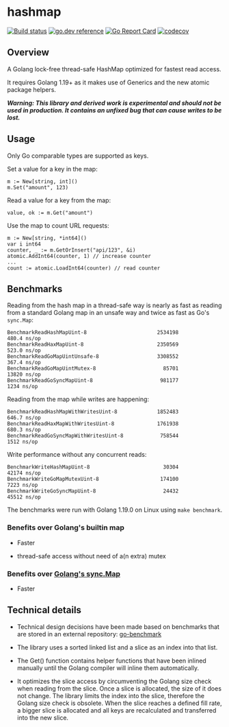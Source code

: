 # hashmap

[![Build status](https://github.com/cornelk/hashmap/actions/workflows/go.yaml/badge.svg?branch=main)](https://github.com/cornelk/hashmap/actions)
[![go.dev reference](https://img.shields.io/badge/go.dev-reference-007d9c?logo=go&logoColor=white&style=flat-square)](https://pkg.go.dev/github.com/cornelk/hashmap)
[![Go Report Card](https://goreportcard.com/badge/github.com/cornelk/hashmap)](https://goreportcard.com/report/github.com/cornelk/hashmap)
[![codecov](https://codecov.io/gh/cornelk/hashmap/branch/main/graph/badge.svg?token=NS5UY28V3A)](https://codecov.io/gh/cornelk/hashmap)

## Overview

A Golang lock-free thread-safe HashMap optimized for fastest read access.

It requires Golang 1.19+ as it makes use of Generics and the new atomic package helpers. 

***Warning: This library and derived work is experimental and should not be used in production. It contains an unfixed
bug that can cause writes to be lost.***

## Usage

Only Go comparable types are supported as keys.

Set a value for a key in the map:

```
m := New[string, int]()
m.Set("amount", 123)
```

Read a value for a key from the map:
```
value, ok := m.Get("amount")
```

Use the map to count URL requests:
```
m := New[string, *int64]()
var i int64
counter, _ := m.GetOrInsert("api/123", &i)
atomic.AddInt64(counter, 1) // increase counter
...
count := atomic.LoadInt64(counter) // read counter
```

## Benchmarks

Reading from the hash map in a thread-safe way is nearly as fast as reading from a standard Golang map
in an unsafe way and twice as fast as Go's `sync.Map`:

```
BenchmarkReadHashMapUint-8                       2534198               480.4 ns/op
BenchmarkReadHaxMapUint-8                        2350569               523.0 ns/op
BenchmarkReadGoMapUintUnsafe-8                   3308552               367.4 ns/op
BenchmarkReadGoMapUintMutex-8                      85701             13820 ns/op
BenchmarkReadGoSyncMapUint-8                      981177              1234 ns/op
```

Reading from the map while writes are happening:
```
BenchmarkReadHashMapWithWritesUint-8             1852483               646.7 ns/op
BenchmarkReadHaxMapWithWritesUint-8              1761938               680.3 ns/op
BenchmarkReadGoSyncMapWithWritesUint-8            758544              1512 ns/op
```

Write performance without any concurrent reads:

```
BenchmarkWriteHashMapUint-8                        30304             42174 ns/op
BenchmarkWriteGoMapMutexUint-8                    174100              7223 ns/op
BenchmarkWriteGoSyncMapUint-8                      24432             45512 ns/op
```

The benchmarks were run with Golang 1.19.0 on Linux using `make benchmark`.

### Benefits over Golang's builtin map

* Faster

* thread-safe access without need of a(n extra) mutex

### Benefits over [Golang's sync.Map](https://golang.org/pkg/sync/#Map)

* Faster

## Technical details

* Technical design decisions have been made based on benchmarks that are stored in an external repository:
  [go-benchmark](https://github.com/cornelk/go-benchmark)

* The library uses a sorted linked list and a slice as an index into that list.

* The Get() function contains helper functions that have been inlined manually until the Golang compiler will inline them automatically.

* It optimizes the slice access by circumventing the Golang size check when reading from the slice.
  Once a slice is allocated, the size of it does not change.
  The library limits the index into the slice, therefore the Golang size check is obsolete.
  When the slice reaches a defined fill rate, a bigger slice is allocated and all keys are recalculated and transferred into the new slice.
